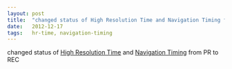 ```yaml
---
layout: post
title:  "changed status of High Resolution Time and Navigation Timing from PR to REC"
date:   2012-12-17
tags:   hr-time, navigation-timing
---
```


changed status of [High Resolution Time](/spec/hr-time) and [Navigation Timing](/spec/navigation-timing) from PR to REC


